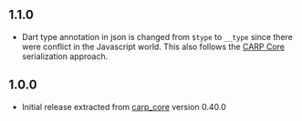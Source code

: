 ## 1.1.0

* Dart type annotation in json is changed from `$type` to `__type` since there were conflict in the Javascript world. This also follows the [CARP Core](https://github.com/cph-cachet/carp.core-kotlin) serialization approach.

## 1.0.0

* Initial release extracted from [carp_core](https://pub.dev/packages/carp_core) version 0.40.0
